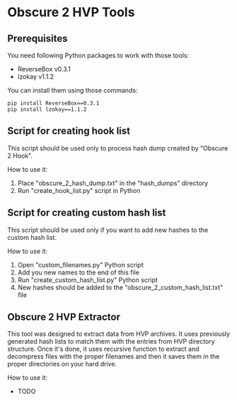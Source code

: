 # Obscure 2 HVP Tools

## Prerequisites

You need following Python packages to work with those tools:
- ReverseBox v0.3.1
- lzokay v1.1.2

You can install them using those commands:
```
pip install ReverseBox==0.3.1
pip install lzokay==1.1.2
```

## Script for creating hook list

This script should be used only to process hash dump
created by "Obscure 2 Hook".

How to use it:
1. Place "obscure_2_hash_dump.txt" in the "hash_dumps" directory
2. Run "create_hook_list.py" script in Python

## Script for creating custom hash list

This script should be used only if you want to add new
hashes to the custom hash list.

How to use it:
1. Open "custom_filenames.py" Python script
2. Add you new names to the end of this file
3. Run "create_custom_hash_list.py" Python script
4. New hashes should be added to the 
"obscure_2_custom_hash_list.txt" file


## Obscure 2 HVP Extractor

This tool was designed to extract data from HVP archives.
It uses previously generated hash lists to match them
with the entries from HVP directory structure.
Once it's done, it uses recursive function to extract and
decompress files with the proper filenames and then it saves
them in the proper directories on your hard drive.

How to use it:
- TODO
